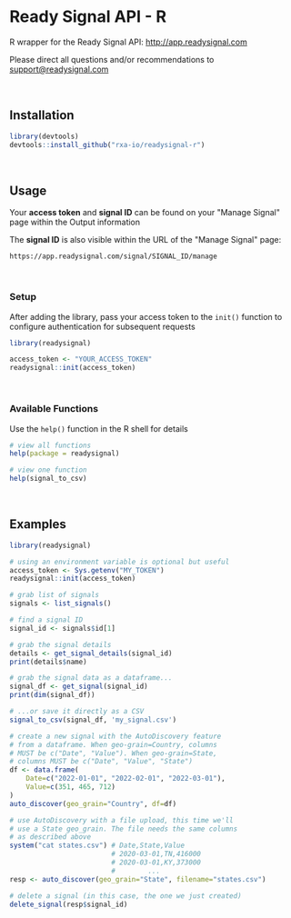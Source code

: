 # Ready Signal API - R

R wrapper for the Ready Signal API: http://app.readysignal.com

Please direct all questions and/or recommendations to support@readysignal.com

<br>

## Installation

```R
library(devtools)
devtools::install_github("rxa-io/readysignal-r")
```

<br>

## Usage

Your **access token** and **signal ID** can be found on your "Manage Signal" page within the Output information

The **signal ID** is also visible within the URL of the "Manage Signal" page:
```
https://app.readysignal.com/signal/SIGNAL_ID/manage
```

<br>

### Setup

After adding the library, pass your access token to the `init()` function to configure authentication for subsequent requests

```r
library(readysignal)

access_token <- "YOUR_ACCESS_TOKEN"
readysignal::init(access_token)
```

<br>

### Available Functions

Use the `help()` function in the R shell for details
```r
# view all functions
help(package = readysignal)

# view one function
help(signal_to_csv)
```

<br>

## Examples

```r
library(readysignal)

# using an environment variable is optional but useful
access_token <- Sys.getenv("MY_TOKEN")
readysignal::init(access_token)

# grab list of signals
signals <- list_signals()

# find a signal ID
signal_id <- signals$id[1]

# grab the signal details
details <- get_signal_details(signal_id)
print(details$name)

# grab the signal data as a dataframe...
signal_df <- get_signal(signal_id)
print(dim(signal_df))

# ...or save it directly as a CSV
signal_to_csv(signal_df, 'my_signal.csv')

# create a new signal with the AutoDiscovery feature
# from a dataframe. When geo-grain=Country, columns
# MUST be c("Date", "Value"). When geo-grain=State,
# columns MUST be c("Date", "Value", "State")
df <- data.frame(
    Date=c("2022-01-01", "2022-02-01", "2022-03-01"), 
    Value=c(351, 465, 712)
)
auto_discover(geo_grain="Country", df=df)

# use AutoDiscovery with a file upload, this time we'll
# use a State geo_grain. The file needs the same columns
# as described above
system("cat states.csv") # Date,State,Value
                         # 2020-03-01,TN,416000
                         # 2020-03-01,KY,373000
                         #        ...
resp <- auto_discover(geo_grain="State", filename="states.csv")

# delete a signal (in this case, the one we just created)
delete_signal(resp$signal_id)
```
